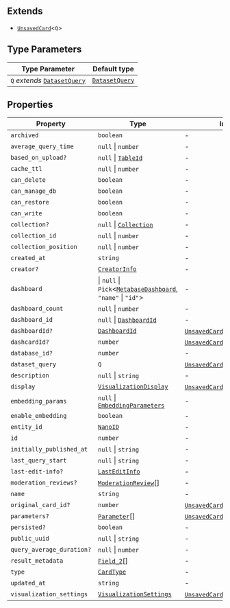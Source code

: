 ## Extends

- [`UnsavedCard`](UnsavedCard.md)\<`Q`\>

## Type Parameters

| Type Parameter                                  | Default type                      |
| ----------------------------------------------- | --------------------------------- |
| `Q` _extends_ [`DatasetQuery`](DatasetQuery.md) | [`DatasetQuery`](DatasetQuery.md) |

## Properties

| Property                                                      | Type                                                                                      | Inherited from                                                                                    |
| ------------------------------------------------------------- | ----------------------------------------------------------------------------------------- | ------------------------------------------------------------------------------------------------- |
| <a id="archived"></a> `archived`                              | `boolean`                                                                                 | -                                                                                                 |
| <a id="average_query_time"></a> `average_query_time`          | `null` \| `number`                                                                        | -                                                                                                 |
| <a id="based_on_upload"></a> `based_on_upload?`               | `null` \| [`TableId`](TableId.md)                                                         | -                                                                                                 |
| <a id="cache_ttl"></a> `cache_ttl`                            | `null` \| `number`                                                                        | -                                                                                                 |
| <a id="can_delete"></a> `can_delete`                          | `boolean`                                                                                 | -                                                                                                 |
| <a id="can_manage_db"></a> `can_manage_db`                    | `boolean`                                                                                 | -                                                                                                 |
| <a id="can_restore"></a> `can_restore`                        | `boolean`                                                                                 | -                                                                                                 |
| <a id="can_write"></a> `can_write`                            | `boolean`                                                                                 | -                                                                                                 |
| <a id="collection"></a> `collection?`                         | `null` \| [`Collection`](Collection.md)                                                   | -                                                                                                 |
| <a id="collection_id"></a> `collection_id`                    | `null` \| `number`                                                                        | -                                                                                                 |
| <a id="collection_position"></a> `collection_position`        | `null` \| `number`                                                                        | -                                                                                                 |
| <a id="created_at"></a> `created_at`                          | `string`                                                                                  | -                                                                                                 |
| <a id="creator"></a> `creator?`                               | [`CreatorInfo`](CreatorInfo.md)                                                           | -                                                                                                 |
| <a id="dashboard"></a> `dashboard`                            | \| `null` \| `Pick`\<[`MetabaseDashboard`](../MetabaseDashboard.md), `"name"` \| `"id"`\> | -                                                                                                 |
| <a id="dashboard_count"></a> `dashboard_count`                | `null` \| `number`                                                                        | -                                                                                                 |
| <a id="dashboard_id"></a> `dashboard_id`                      | `null` \| [`DashboardId`](DashboardId.md)                                                 | -                                                                                                 |
| <a id="dashboardid"></a> `dashboardId?`                       | [`DashboardId`](DashboardId.md)                                                           | [`UnsavedCard`](UnsavedCard.md).[`dashboardId`](UnsavedCard.md#dashboardid)                       |
| <a id="dashcardid"></a> `dashcardId?`                         | `number`                                                                                  | [`UnsavedCard`](UnsavedCard.md).[`dashcardId`](UnsavedCard.md#dashcardid)                         |
| <a id="database_id"></a> `database_id?`                       | `number`                                                                                  | -                                                                                                 |
| <a id="dataset_query"></a> `dataset_query`                    | `Q`                                                                                       | [`UnsavedCard`](UnsavedCard.md).[`dataset_query`](UnsavedCard.md#dataset_query)                   |
| <a id="description"></a> `description`                        | `null` \| `string`                                                                        | -                                                                                                 |
| <a id="display"></a> `display`                                | [`VisualizationDisplay`](VisualizationDisplay.md)                                         | [`UnsavedCard`](UnsavedCard.md).[`display`](UnsavedCard.md#display)                               |
| <a id="embedding_params"></a> `embedding_params`              | `null` \| [`EmbeddingParameters`](EmbeddingParameters.md)                                 | -                                                                                                 |
| <a id="enable_embedding"></a> `enable_embedding`              | `boolean`                                                                                 | -                                                                                                 |
| <a id="entity_id"></a> `entity_id`                            | [`NanoID`](NanoID.md)                                                                     | -                                                                                                 |
| <a id="id"></a> `id`                                          | `number`                                                                                  | -                                                                                                 |
| <a id="initially_published_at"></a> `initially_published_at`  | `null` \| `string`                                                                        | -                                                                                                 |
| <a id="last_query_start"></a> `last_query_start`              | `null` \| `string`                                                                        | -                                                                                                 |
| <a id="last-edit-info"></a> `last-edit-info?`                 | [`LastEditInfo`](LastEditInfo.md)                                                         | -                                                                                                 |
| <a id="moderation_reviews"></a> `moderation_reviews?`         | [`ModerationReview`](ModerationReview.md)[]                                               | -                                                                                                 |
| <a id="name"></a> `name`                                      | `string`                                                                                  | -                                                                                                 |
| <a id="original_card_id"></a> `original_card_id?`             | `number`                                                                                  | [`UnsavedCard`](UnsavedCard.md).[`original_card_id`](UnsavedCard.md#original_card_id)             |
| <a id="parameters"></a> `parameters?`                         | [`Parameter`](Parameter.md)[]                                                             | [`UnsavedCard`](UnsavedCard.md).[`parameters`](UnsavedCard.md#parameters)                         |
| <a id="persisted"></a> `persisted?`                           | `boolean`                                                                                 | -                                                                                                 |
| <a id="public_uuid"></a> `public_uuid`                        | `null` \| `string`                                                                        | -                                                                                                 |
| <a id="query_average_duration"></a> `query_average_duration?` | `null` \| `number`                                                                        | -                                                                                                 |
| <a id="result_metadata"></a> `result_metadata`                | [`Field_2`](Field_2.md)[]                                                                 | -                                                                                                 |
| <a id="type"></a> `type`                                      | [`CardType`](CardType.md)                                                                 | -                                                                                                 |
| <a id="updated_at"></a> `updated_at`                          | `string`                                                                                  | -                                                                                                 |
| <a id="visualization_settings"></a> `visualization_settings`  | [`VisualizationSettings`](VisualizationSettings.md)                                       | [`UnsavedCard`](UnsavedCard.md).[`visualization_settings`](UnsavedCard.md#visualization_settings) |
